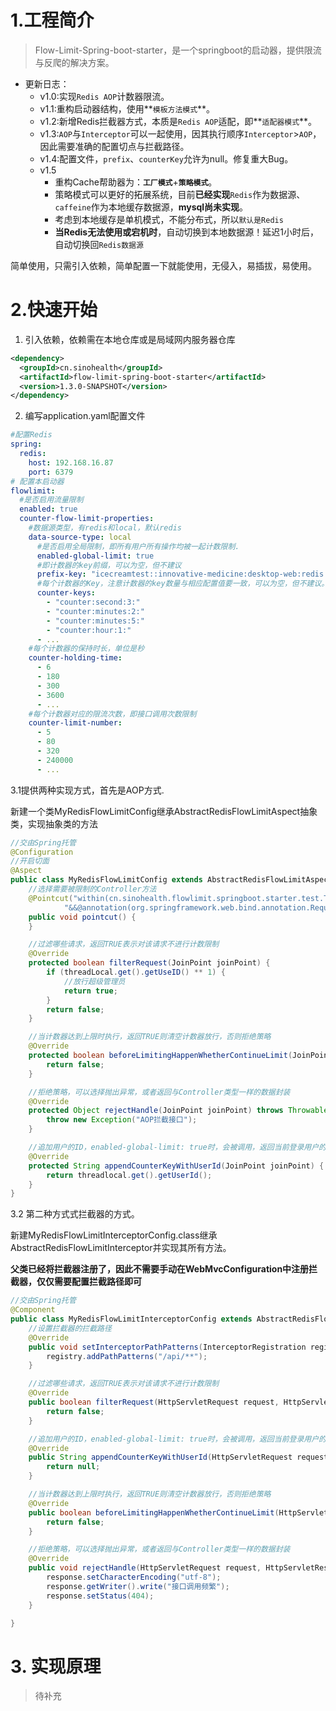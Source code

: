 # 1.工程简介

> Flow-Limit-Spring-boot-starter，是一个springboot的启动器，提供限流与反爬的解决方案。

- 更新日志：
  - v1.0:实现`Redis AOP`计数器限流。
  - v1.1:重构启动器结构，使用**`模板方法模式`**。
  - v1.2:新增Redis拦截器方式，本质是`Redis AOP`适配，即**`适配器模式`**。
  - v1.3:`AOP`与`Interceptor`可以一起使用，因其执行顺序`Interceptor`>`AOP`，因此需要准确的配置切点与拦截路径。
  - v1.4:配置文件，`prefix`、`counterKey`允许为null。修复重大Bug。
  - v1.5
    - 重构Cache帮助器为：**`工厂模式`**+**`策略模式`**。
    - 策略模式可以更好的拓展系统，目前**已经实现**`Redis`作为数据源、`caffeine`作为本地缓存数据源，**mysql尚未实现**。
    - 考虑到本地缓存是单机模式，不能分布式，所以`默认是Redis`
    - **当Redis无法使用或宕机时**，自动切换到本地数据源！延迟1小时后，自动切换回`Redis数据源`

简单使用，只需引入依赖，简单配置一下就能使用，无侵入，易插拔，易使用。

# 2.快速开始

1. 引入依赖，依赖需在本地仓库或是局域网内服务器仓库

```xml
<dependency>
  <groupId>cn.sinohealth</groupId>
  <artifactId>flow-limit-spring-boot-starter</artifactId>
  <version>1.3.0-SNAPSHOT</version>
</dependency>
```

2. 编写application.yaml配置文件

```yaml
#配置Redis
spring:
  redis:
    host: 192.168.16.87
    port: 6379
# 配置本启动器
flowlimit:
  #是否启用流量限制
  enabled: true
  counter-flow-limit-properties:
    #数据源类型，有redis和local，默认redis
    data-source-type: local
      #是否启用全局限制，即所有用户所有操作均被一起计数限制.
      enabled-global-limit: true
      #即计数器的key前缀，可以为空，但不建议
      prefix-key: "icecreamtest::innovative-medicine:desktop-web:redis:flow:limit"
      #每个计数器的Key，注意计数器的key数量与相应配置值要一致，可以为空，但不建议。
      counter-keys:
        - "counter:second:3:"
        - "counter:minutes:2:"
        - "counter:minutes:5:"
        - "counter:hour:1:"
      - ...
    #每个计数器的保持时长，单位是秒
    counter-holding-time:
      - 6
      - 180
      - 300
      - 3600
      - ...
    #每个计数器对应的限流次数，即接口调用次数限制
    counter-limit-number:
      - 5
      - 80
      - 320
      - 240000
      - ... 
```

3.1提供两种实现方式，首先是AOP方式.

新建一个类MyRedisFlowLimitConfig继承AbstractRedisFlowLimitAspect抽象类，实现抽象类的方法

```java
//交由Spring托管
@Configuration
//开启切面
@Aspect
public class MyRedisFlowLimitConfig extends AbstractRedisFlowLimitAspect {
    //选择需要被限制的Controller方法
    @Pointcut("within(cn.sinohealth.flowlimit.springboot.starter.test.TestController)" +
            "&&@annotation(org.springframework.web.bind.annotation.RequestMapping)")
    public void pointcut() {
    }

    //过滤哪些请求，返回TRUE表示对该请求不进行计数限制
    @Override
    protected boolean filterRequest(JoinPoint joinPoint) {
        if (threadLocal.get().getUseID() ** 1) {
            //放行超级管理员
            return true;
        }
        return false;
    }

    //当计数器达到上限时执行，返回TRUE则清空计数器放行，否则拒绝策略
    @Override
    protected boolean beforeLimitingHappenWhetherContinueLimit(JoinPoint joinPoint) {
        return false;
    }

    //拒绝策略，可以选择抛出异常，或者返回与Controller类型一样的数据封装
    @Override
    protected Object rejectHandle(JoinPoint joinPoint) throws Throwable {
        throw new Exception("AOP拦截接口");
    }

    //追加用户的ID，enabled-global-limit: true时，会被调用，返回当前登录用户的ID以便限流只是针对当前用户生效。
    @Override
    protected String appendCounterKeyWithUserId(JoinPoint joinPoint) {
        return threadlocal.get().getUserId();
    }
}
```

3.2 第二种方式式拦截器的方式。

新建MyRedisFlowLimitInterceptorConfig.class继承AbstractRedisFlowLimitInterceptor并实现其所有方法。

**父类已经将拦截器注册了，因此不需要手动在WebMvcConfiguration中注册拦截器，仅仅需要配置拦截路径即可**

```java
//交由Spring托管
@Component
public class MyRedisFlowLimitInterceptorConfig extends AbstractRedisFlowLimitInterceptor {
    //设置拦截器的拦截路径
    @Override
    public void setInterceptorPathPatterns(InterceptorRegistration registry) {
        registry.addPathPatterns("/api/**");
    }

    //过滤哪些请求，返回TRUE表示对该请求不进行计数限制
    @Override
    public boolean filterRequest(HttpServletRequest request, HttpServletResponse response, Object handler) {
        return false;
    }

    //追加用户的ID，enabled-global-limit: true时，会被调用，返回当前登录用户的ID以便限流只是针对当前用户生效。
    @Override
    public String appendCounterKeyWithUserId(HttpServletRequest request, HttpServletResponse response, Object handler) {
        return null;
    }

    //当计数器达到上限时执行，返回TRUE则清空计数器放行，否则拒绝策略
    @Override
    public boolean beforeLimitingHappenWhetherContinueLimit(HttpServletRequest request, HttpServletResponse response, Object handler) {
        return false;
    }

    //拒绝策略，可以选择抛出异常，或者返回与Controller类型一样的数据封装
    @Override
    public void rejectHandle(HttpServletRequest request, HttpServletResponse response, Object handler) throws Exception {
        response.setCharacterEncoding("utf-8");
        response.getWriter().write("接口调用频繁");
        response.setStatus(404);
    }

}
```

# 3. 实现原理

> 待补充

